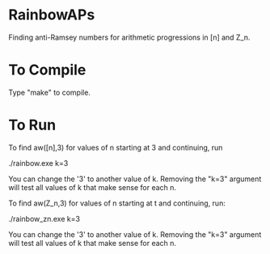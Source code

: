 # RainbowAPs
Finding anti-Ramsey numbers for arithmetic progressions in [n] and Z_n.

# To Compile
Type "make" to compile.

# To Run 

To find aw([n],3) for values of n starting at 3 and continuing, run

./rainbow.exe k=3 

You can change the '3' to another value of k. Removing the "k=3" argument will test all values of k that make sense for each n.

To find aw(Z_n,3) for values of n starting at t and continuing, run:

./rainbow_zn.exe k=3

You can change the '3' to another value of k. Removing the "k=3" argument will test all values of k that make sense for each n.

